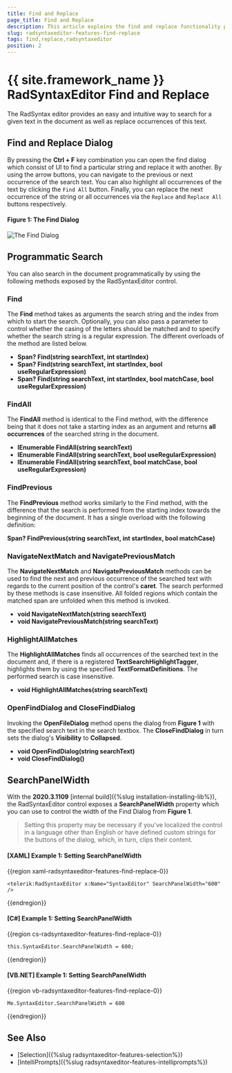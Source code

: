 ```yaml
---
title: Find and Replace
page_title: Find and Replace
description: This article explains the find and replace functionality provided by the RadSyntaxEditor control.
slug: radsyntaxeditor-features-find-replace
tags: find,replace,radsyntaxeditor
position: 2
---
```


# {{ site.framework_name }} RadSyntaxEditor Find and Replace

The RadSyntax editor provides an easy and intuitive way to search for a given text in the document as well as replace occurrences of this text.

## Find and Replace Dialog

By pressing the **Ctrl + F** key combination you can open the find dialog which consist of UI to find a particular string and replace it with another. By using the arrow buttons, you can navigate to the previous or next occurrence of the search text. You can also highlight all occurrences of the text by clicking the `Find All` button. Finally, you can replace the next occurrence of the string or all occurrences via the `Replace` and `Replace All` buttons respectively.

#### Figure 1: The Find Dialog

![The Find Dialog](images/syntaxeditor-find-dialog.png)

## Programmatic Search

You can also search in the document programmatically by using the following methods exposed by the RadSyntaxEditor control.

### Find

The **Find** method takes as arguments the search string and the index from which to start the search. Optionally, you can also pass a parameter to control whether the casing of the letters should be matched and to specify whether the search string is a regular expression. The different overloads of the method are listed below.

* **Span? Find(string searchText, int startIndex)**
* **Span? Find(string searchText, int startIndex, bool useRegularExpression)**
* **Span? Find(string searchText, int startIndex, bool matchCase, bool useRegularExpression)**

### FindAll

The **FindAll** method is identical to the Find method, with the difference being that it does not take a starting index as an argument and returns **all occurrences** of the searched string in the document.

* **IEnumerable<Span> FindAll(string searchText)**
* **IEnumerable<Span> FindAll(string searchText, bool useRegularExpression)**
* **IEnumerable<Span> FindAll(string searchText, bool matchCase, bool useRegularExpression)**

### FindPrevious

The **FindPrevious** method works similarly to the Find method, with the difference that the search is performed from the starting index towards the beginning of the document. It has a single overload with the following definition:

**Span? FindPrevious(string searchText, int startIndex, bool matchCase)**

### NavigateNextMatch and NavigatePreviousMatch

The **NavigateNextMatch** and **NavigatePreviousMatch** methods can be used to find the next and previous occurrence of the searched text with regards to the current position of the control's **caret**. The search performed by these methods is case insensitive. All folded regions which contain the matched span are unfolded when this method is invoked.

* **void NavigateNextMatch(string searchText)**
* **void NavigatePreviousMatch(string searchText)**

### HighlightAllMatches

The **HighlightAllMatches** finds all occurrences of the searched text in the document and, if there is a registered **TextSearchHighlightTagger**, highlights them by using the specified **TextFormatDefinitions**. The performed search is case insensitive.

* **void HighlightAllMatches(string searchText)**

### OpenFindDialog and CloseFindDialog

Invoking the **OpenFileDialog** method opens the dialog from **Figure 1** with the specified search text in the search textbox. The **CloseFindDialog** in turn sets the dialog's **Visibility** to **Collapsed**.

* **void OpenFindDialog(string searchText)**
* **void CloseFindDialog()**

## SearchPanelWidth

With the **2020.3.1109** [internal build]({%slug installation-installing-lib%}), the RadSyntaxEditor control exposes a **SearchPanelWidth** property which you can use to control the width of the Find Dialog from **Figure 1**.

>Setting this property may be necessary if you've localized the control in a language other than English or have defined custom strings for the buttons of the dialog, which, in turn, clips their content.

#### __[XAML] Example 1: Setting SearchPanelWidth__
{{region xaml-radsyntaxeditor-features-find-replace-0}}

    <telerik:RadSyntaxEditor x:Name="SyntaxEditor" SearchPanelWidth="600" />
{{endregion}}

#### __[C#] Example 1: Setting SearchPanelWidth__
{{region cs-radsyntaxeditor-features-find-replace-0}}

    this.SyntaxEditor.SearchPanelWidth = 600;
{{endregion}}

#### __[VB.NET] Example 1: Setting SearchPanelWidth__
{{region vb-radsyntaxeditor-features-find-replace-0}}

    Me.SyntaxEditor.SearchPanelWidth = 600
{{endregion}}

## See Also

* [Selection]({%slug radsyntaxeditor-features-selection%})
* [IntelliPrompts]({%slug radsyntaxeditor-features-intelliprompts%})